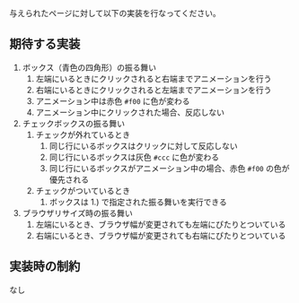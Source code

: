 与えられたページに対して以下の実装を行なってください。

## 期待する実装
1. ボックス（青色の四角形）の振る舞い
   1. 左端にいるときにクリックされると右端までアニメーションを行う
   2. 右端にいるときにクリックされると左端までアニメーションを行う
   3. アニメーション中は赤色 `#f00` に色が変わる
   4. アニメーション中にクリックされた場合、反応しない
2. チェックボックスの振る舞い
   1. チェックが外れているとき
      1. 同じ行にいるボックスはクリックに対して反応しない
      2. 同じ行にいるボックスは灰色 `#ccc` に色が変わる
      3. 同じ行にいるボックスがアニメーション中の場合、赤色 `#f00` の色が優先される
   2. チェックがついているとき
      1. ボックスは 1.) で指定された振る舞いを実行できる
3. ブラウザリサイズ時の振る舞い
   1. 左端にいるとき、ブラウザ幅が変更されても左端にぴたりとついている
   2. 右端にいるとき、ブラウザ幅が変更されても右端にぴたりとついている

## 実装時の制約
なし